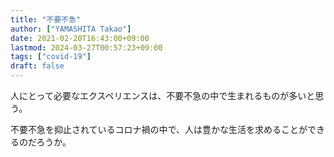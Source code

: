 ```yaml
---
title: "不要不急"
author: ["YAMASHITA Takao"]
date: 2021-02-20T16:43:00+09:00
lastmod: 2024-03-27T00:57:23+09:00
tags: ["covid-19"]
draft: false
---
```


人にとって必要なエクスペリエンスは、不要不急の中で生まれるものが多いと思う。

不要不急を抑止されているコロナ禍の中で、人は豊かな生活を求めることができるのだろうか。
